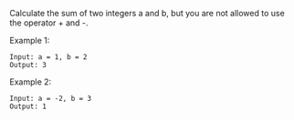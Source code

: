 Calculate the sum of two integers a and b, but you are not allowed to use the operator + and -.

Example 1:
```
Input: a = 1, b = 2
Output: 3
```

Example 2:
```
Input: a = -2, b = 3
Output: 1
```
